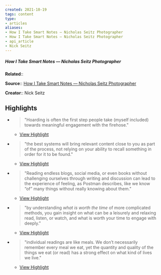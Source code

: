 ```yaml
---
created: 2021-10-19
tags: content
type: 
- articles
aliases:
- How I Take Smart Notes — Nicholas Seitz Photographer
- How I Take Smart Notes — Nicholas Seitz Photographer
- api_article
- Nick Seitz
---
```

##### How I Take Smart Notes — Nicholas Seitz Photographer

**Related**:: 

**Source**:: [How I Take Smart Notes — Nicholas Seitz Photographer](https://nickseitz.com/writing/take-less-stupid-notes)

**Creator**:: Nick Seitz

## Highlights
- > "Hoarding is often the first step people take (myself included) towards meaningful engagement with the firehose." 
    - [View Highlight](https://nickseitz.com/writing/take-less-stupid-notes?__readwiseLocation=0%2F17%2F0%2F0%2F0%2F0%2F0%2F1%2F3%2F1%2F1%2F1%2F1%2F3%2F1%2F1%2F5%2F1%3A0%2C0%2F17%2F0%2F0%2F0%2F0%2F0%2F1%2F3%2F1%2F1%2F1%2F1%2F3%2F1%2F1%2F5%2F1%3A111#:~:text=Hoarding%20is%20often%20the%20first%2Cmeaningful%20engagement%20with%20the%20firehose.)

- > "the best systems will bring relevant content close to you as part of the process, not relying on your ability to recall something in order for it to be found." 
    - [View Highlight](https://nickseitz.com/writing/take-less-stupid-notes?__readwiseLocation=2%2F17%2F0%2F0%2F0%2F0%2F0%2F1%2F3%2F1%2F1%2F1%2F1%2F3%2F1%2F1%2F5%2F1%3A392%2C2%2F17%2F0%2F0%2F0%2F0%2F0%2F1%2F3%2F1%2F1%2F1%2F1%2F3%2F1%2F1%2F5%2F1%3A550#:~:text=the%20best%20systems%20will%20bring%2Cfor%20it%20to%20be%20found.)

- > "Reading endless blogs, social media, or even books without challenging ourselves through writing and discussion can lead to the experience of feeling, as Postman describes, like we know “of” many things without really knowing about them." 
    - [View Highlight](https://nickseitz.com/writing/take-less-stupid-notes?__readwiseLocation=0%2F19%2F0%2F0%2F0%2F0%2F0%2F1%2F3%2F1%2F1%2F1%2F1%2F3%2F1%2F1%2F5%2F1%3A244%2C0%2F19%2F0%2F0%2F0%2F0%2F0%2F1%2F3%2F1%2F1%2F1%2F1%2F3%2F1%2F1%2F5%2F1%3A481#:~:text=Reading%20endless%20blogs%2C%20social%20media%2C%2Cwithout%20really%20knowing%20about%20them.)

- > "by understanding *what is worth the time* of more complicated methods, you gain insight on what can be a leisurely and relaxing read, listen, or watch, and what is worth your time to engage with deeply." 
    - [View Highlight](https://nickseitz.com/writing/take-less-stupid-notes?__readwiseLocation=2%2F21%2F0%2F0%2F0%2F0%2F0%2F1%2F3%2F1%2F1%2F1%2F1%2F3%2F1%2F1%2F5%2F1%3A246%2C4%2F21%2F0%2F0%2F0%2F0%2F0%2F1%2F3%2F1%2F1%2F1%2F1%2F3%2F1%2F1%2F5%2F1%3A160#:~:text=by%20understanding%20what%20is%20worth%2Ctime%20to%20engage%20with%20deeply.)

- > "individual readings are like meals. We don’t necessarily remember every meal we eat, yet the quantity and quality of the things we eat (or read) has a strong effect on what kind of lives we live." 
    - [View Highlight](https://nickseitz.com/writing/take-less-stupid-notes?__readwiseLocation=0%2F2%2F0%2F2%2F0%2F0%2F0%2F1%2F3%2F1%2F1%2F1%2F1%2F3%2F1%2F1%2F5%2F1%3A134%2C0%2F2%2F0%2F2%2F0%2F0%2F0%2F1%2F3%2F1%2F1%2F1%2F1%2F3%2F1%2F1%2F5%2F1%3A329#:~:text=individual%20readings%20are%20like%20meals.%2Ckind%20of%20lives%20we%20live.)

